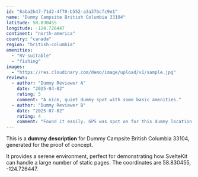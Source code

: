```yaml
---
id: "8aba2b47-71d2-4f70-b552-a3a37bcfc9e1"
name: "Dummy Campsite British Columbia 33104"
latitude: 58.830455
longitude: -124.726447
continent: "north-america"
country: "canada"
region: "british-columbia"
amenities:
  - "RV-suitable"
  - "fishing"
images:
  - "https://res.cloudinary.com/demo/image/upload/v1/sample.jpg"
reviews:
  - author: "Dummy Reviewer A"
    date: "2025-04-02"
    rating: 5
    comment: "A nice, quiet dummy spot with some basic amenities."
  - author: "Dummy Reviewer B"
    date: "2025-07-02"
    rating: 4
    comment: "Found it easily. GPS was spot on for this dummy location."
---
```


This is a **dummy description** for Dummy Campsite British Columbia 33104, generated for the proof of concept.

It provides a serene environment, perfect for demonstrating how SvelteKit can handle a large number of static pages. The coordinates are 58.830455, -124.726447.
